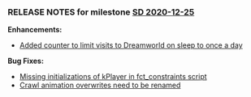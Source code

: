 ### RELEASE NOTES for milestone [SD 2020-12-25](https://github.com/SkyrimLL/SDPlus/milestone/73?closed=1) 
**Enhancements:** 
- [Added counter to limit visits to Dreamworld on sleep to once a day](https://github.com/SkyrimLL/SDPlus/issues/1023)

**Bug Fixes:** 
- [Missing initializations of kPlayer in fct_constraints script](https://github.com/SkyrimLL/SDPlus/issues/1030)
- [Crawl animation overwrites need to be renamed](https://github.com/SkyrimLL/SDPlus/issues/1029)

